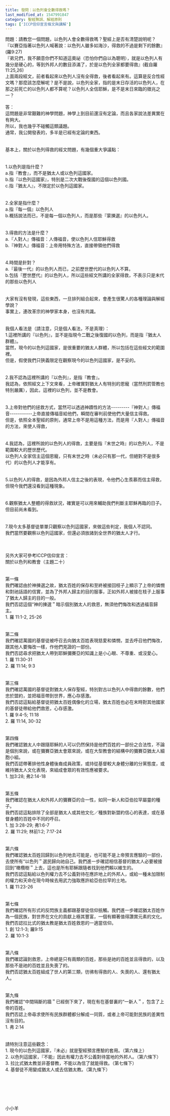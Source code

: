 ```yaml
---
title: 發問：以色列會全數得救嗎？
last_modified_at: 1547991847
category: 聖經無誤、解經原則
tags: ['ICCP信仰宣言條文與講解']
---
```


問題：請教您一個問題，以色列人會全數得救嗎？聖經上是否有清楚說明呢？<br>『以賽亞指著以色列人喊著說：以色列人雖多如海沙，得救的不過是剩下的餘數』(羅9:27)<br>『弟兄們，我不願意你們不知道這奧祕（恐怕你們自以為聰明），就是以色列人有幾分是硬心的，等到外邦人的數目添滿了，於是以色列全家都要得救』(截自羅11:25,26)<br>上面兩段經文，前者看起來以色列人沒有全得救，後者看起來有。這算是反合性經文嗎？那麼該怎麼解呢？是不是說，以色列全家，指的是末日存活的以色列人，在那之前死亡的以色列人都不算呢？以色列人全信耶穌，是不是末日來臨的徵兆之一？<br><!--more--><br>答：<br>這問題是非常艱難的神學問題，神學上到目前還沒有定論，而且各家說法差異實在有夠大。<br>所以，我也幾乎不碰觸這類議題。<br>通常，我公開發表的，多半是已經有定論的東西。<br> <br><br>基本上，關於以色列得救的經文問題，有幾個重大爭議點：<br><br> <br>1.以色列是指什麼？<br>a.指『教會』，而不是猶太人或以色列這國家。<br>b.指『以色列這國家』，特別是二次大戰後復國的這個以色列國。<br>c.指『猶太人』，不限定於以色列這國家。<br> <br><br>2.全家是指什麼？<br>a.指『每一個』以色列人<br>b.概括說法而已，不是每一個以色列人，而是那些『蒙揀選』的以色列人。<br> <br><br>3.得救的方法是什麼？<br>a.『人對人』傳福音：人傳福音，使以色列人信耶穌得救<br>b.『神對人』傳福音：上帝用特殊方法，直接帶領他們得救<br> <br><br>4.時間是針對？<br>a.『最後一代』的以色列人而已，之前歷世歷代的以色列人不算。<br>b.包括『歷世歷代』的以色列人，所以這些經文所講的全家得救，不表示只是末代的那些以色列人<br> <br><br>大家有沒有發現，這些東西，一旦排列組合起來，會產生很驚人的各種理論與解經學說？<br>事實上，連改革宗的神學家本身，也沒有共識。<br> <br><br>我個人看法是（請注意，只是個人看法，不是真理）：<br>1.這裡所講的『以色列』，並不是指現今二戰之後復國的以色列，而是指『猶太人群體』。<br>當然，現今的以色列這國家，是很重要的猶太人群體，所以包括在這些經文的範圍裡。<br>但是，假使我們只狹義限定在觀察現今的以色列這國家，是不妥的。<br> <br><br>2.我不認為這裡所講的『以色列』，是指『教會』。<br>我認為，依照經文上下文來看，上帝確實對猶太人有特別的恩寵（當然刑罰管教也特別嚴厲），因此，這裡的以色列，並不是教會。<br> <br><br>3.上帝對他們的拯救方式，當然可以透過神蹟性的方法---------『神對人』傳福音-----------上帝直接傳福音給他們，瞬間在審判前使他們大量信主得救。<br>但是，依照全本聖經的原則，通常上帝不是用這種方法，而是用『人對人』傳福音的方法，來使人得救，<br> <br><br>4.我認為，這裡所說的以色列人的得救，主要是指『末世之時』的以色列人，不是範圍較大的歷世歷代。<br>以色列人全家信主這個恩寵，只有末世之時（未必只有那一代，但絕對不是很多代）的以色列人才能享有。<br> <br><br>5.以色列人的得救，是因為外邦人信主之後的表現，令他們心生羨慕而信主得救，但現今我們還沒看到這種現象。<br> <br><br>6.觀察猶太人整體的得救狀況，確實是可以用來輔助我們判斷主耶穌再臨的日子。但目前尚未看到。<br> <br><br>7.現今太多基督徒單單只觀察以色列這國家，來做這些判定，我個人不認同。<br>我們當然要觀察以色列這國家，但還必須放諸到全世界的猶太人才行。<br> <br> <br> <br>另外大家可參考ICCP信仰宣言：<br>關於以色列和教會（主題二十）<br><br><br>第一條<br>我們確認由於神揀選之故，猶太百姓的保存和至終被接回枝子上顯示了上帝的憐憫和對祂話語的信實，並為了外邦人歸主的目的服事，正如外邦人被接在枝子上服事了猶太人歸主的目的一般。<br>我們否認這個“神的揀選＂暗示個別猶太人的救恩，無須他們悔改和透過福音歸主。<br>1. 羅 11:1-2, 25-26<br><br><br>第二條<br>我們確認萬國的基督徒被呼召去向猶太百姓表現慈愛和憐憫，並去呼召他們悔改，跟其他人要悔改一樣，作他們見證的一部份。<br>我們否認尋求把猶太人帶到耶穌彌賽亞的知識上是小心眼、不尊重、或沒愛心。<br>1. 羅 11:30-31<br>2. 羅 11:14; 9:3<br><br><br>第三條<br>我們確認萬國的基督徒對猶太人保存聖經，特別對古以色列人中得救的餘數，他們忠於盟約，並把福音帶到世界，應心存感激。<br>我們否認這點給基督徒把猶太百姓偶像化的立場，猶太百姓也必在末時對其他國家的基督徒帶給他們救恩，心存感激。<br>1. 羅 9:4-5; 11:18<br>2. 羅 11:14, 30-32<br><br><br>第四條<br>我們確認猶太人中跟隨耶穌的人可以仍然保持是他們百姓的一部份之合法性，不論是個別來說，或在彌賽亞猶太會眾來說，或在大型教會的結構中的彌賽亞猶太人細胞小組。<br>我們否認帶著排他性身體後裔成員政策，或持從基督較大身體分離的分黨態度，或維持猶太人文化表現，來組成會眾的有效性應被要求。<br>1. 加3:28; 弗2:14-18<br><br><br>第五條<br>我們確認在猶太人和外邦人的彌賽亞的合一性，如同一新人和亞伯拉罕屬靈的種子。<br>我們否認這點排除了全部是猶太人或其他文化／種族對新盟約信心的表達，或在基督身體的百姓中不同的呼召。<br>1. 加 3:28-29; 弗1:6-7<br>2. 羅 11:29; 林前1:2; 7:17-24<br><br><br>第六條<br>我們確認猶太百姓回歸到以色列地去可能是，也可能不是上帝預言應驗的一部份，去使所有“以色列＂選民歸向祂自己。我們進一步確認相信基督的猶太人必要被接回到“橄欖樹＂上去，這也是所有耶穌跟隨者找到他們賴以維生的。<br>我們否認這點給以色列權力去不公義對待在應許地上的外邦人，或給一種未加限制的權力和天命在現今時候去用武力強取應許給亞伯拉罕的土地。<br>1. 羅 11:23-26<br><br><br>第七條<br>我們確認所有形式的反閃族主義都跟基督徒信仰扺觸。我們進一步確認猶太百姓作為一個民族，對世界在文化的貢獻上極其豐富，一個有顯著值得讚賞元素的文化。<br>我們否認拉比式的猶太教是猶太百姓救恩的一適當信仰。<br>1. 創 12:1-3; 羅9:15<br>2. 羅 10:1-3<br><br><br>第八條<br>我們確認論到救恩，上帝總是只有兩類的百姓，那些是祂的百姓並且得救的，以及那些不是祂的百姓並且失喪了的。<br>我們否認猶太百姓組成了世人的第三類，彷彿有得救的人、失喪的人、還有猶太人。<br><br><br>第九條<br>我們確認“中間隔斷的牆＂已經倒下來了，現在有在基督裏的“一新人＂，包含了上帝的百姓。<br>我們否認上帝尋求使所有民族群體都分解成一同質，或者上帝可能對民族的差異性沒有目的。<br>1. 弗 2:14<br><br><br>請特別注意這些觀念：<br>1.	現今的以色列這國家，『未必』就是聖經預言應驗的套用。（第六條上）<br>2.	以色列這國家，『不能』因此有權力去不公義對待當地的外邦人。（第六條下）<br>3.	拉比式猶太教並非基督教，不能以為信了就能得救。（第七條下）<br>4.	基督徒不用變成猶太人或去信猶太教。（第九條下）<br><br><br><br><br><br><br>小小羊<br><br><br><br><br>


